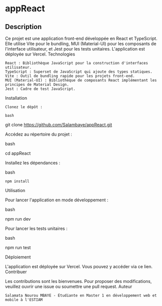 # appReact
## Description

Ce projet est une application front-end développée en React et TypeScript. Elle utilise Vite pour le bundling, MUI (Material-UI) pour les composants de l'interface utilisateur, et Jest pour les tests unitaires. L'application est déployée sur Vercel.
Technologies

    React : Bibliothèque JavaScript pour la construction d'interfaces utilisateur.
    TypeScript : Superset de JavaScript qui ajoute des types statiques.
    Vite : Outil de bundling rapide pour les projets front-end.
    MUI (Material-UI) : Bibliothèque de composants React implémentant les principes de Material Design.
    Jest : Cadre de test JavaScript.

Installation

    Clonez le dépôt :

    bash

git clone https://github.com/Salambaye/appReact.git

Accédez au répertoire du projet :

bash

cd appReact

Installez les dépendances :

bash

    npm install

Utilisation

Pour lancer l'application en mode développement :

bash

npm run dev

Pour lancer les tests unitaires :

bash

npm run test

Déploiement

L'application est déployée sur Vercel. Vous pouvez y accéder via ce lien.
Contribuer

Les contributions sont les bienvenues. Pour proposer des modifications, veuillez ouvrir une issue ou soumettre une pull request.
Auteur

    Salamata Nourou MBAYE - Étudiante en Master 1 en développement web et mobile à l'ESTIAM
